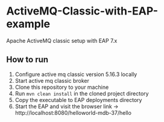 # ActiveMQ-Classic-with-EAP-example
Apache ActiveMQ classic setup with EAP 7.x

## How to run

1. Configure active mq classic version 5.16.3 locally
2. Start active mq classic broker
3. Clone this repository to your machine
4. Run `mvn clean install` in the cloned project directory
5. Copy the executable to EAP deployments directory
6. Start the EAP and visit the browser link -> http://localhost:8080/helloworld-mdb-37/hello
